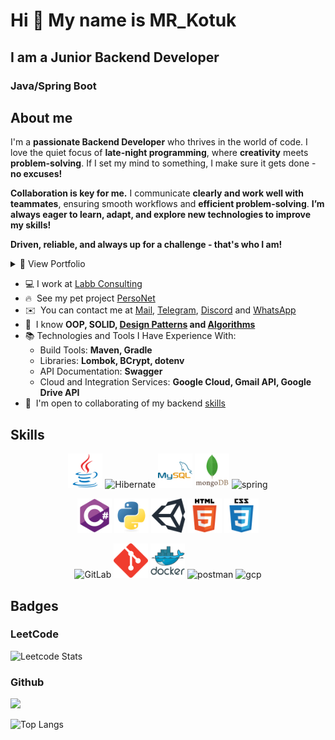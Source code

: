 Hi 👋 My name is MR_Kotuk
==========================

I am a Junior Backend Developer
-----------------------------
### Java/Spring Boot

## About me
I'm a **passionate Backend Developer** who thrives in the world of code. I love the quiet focus of **late-night programming**, where **creativity** meets **problem-solving**. If I set my mind to something, I make sure it gets done - **no excuses!**

**Collaboration is key for me.** I communicate **clearly and work well with teammates**, ensuring smooth workflows and **efficient problem-solving**. **I’m always eager to learn, adapt, and explore new technologies to improve my skills!**

**Driven, reliable, and always up for a challenge - that's who I am!**
<details> <summary>📖 View Portfolio</summary>

[Unsimple Pixel](https://unsimple-pixel.itch.io) (Mar 11, 2023 - Sep 3, 2023)
As the C# + Unity developer and team lead, I contributed to the following projects:
- [JumpBall](https://github.com/MR-Kotuk/JumpBall) (Mar 11, 2023)
- [Smart-City](https://github.com/MR-Kotuk/Smart-City) (Jul 21, 2023)
- [Switch-Gravity-Demo](https://github.com/MR-Kotuk/Switch-Gravity-Demo) (Sep 3, 2023)

Game Studio [ACTEN](https://playhop.com/developer/57902) (Aug 24, 2023 - Apr 1, 2024)
During my time at ACTEN, I worked as a C# + Unity developer on the following games:
- [Cafe Simulator](https://github.com/MR-Kotuk/Cafe-Simulator) (Sep 3, 2023 - Oct 26, 2023)
  A fully released game created within two months.
- [Fight Field](https://github.com/MR-Kotuk/Fight-Field) (Dec 5, 2023 - Apr 1, 2024)
  An ambitious project that remained unfinished.
  
Backend Development (Aug 1, 2024 - Jan 5, 2025)
Transitioning to backend development, I’ve worked on the following projects:
- [Web Calculator](https://github.com/MR-Kotuk/Web-Calculator) (Sep 22, 2024)
  Built in just 1 day using Java + Spring Boot.
- [PersoNet](https://github.com/MR-Kotuk/PersoNet) (Oct 13, 2024 - Ongoing)

[Labb Consulting](https://www.labb-consulting.com/) (Jan 5, 2025 - Present)
</details>

* 💻 I work at [Labb Consulting](https://www.labb-consulting.com/)
* 🔥  See my pet project [PersoNet](https://github.com/MR-Kotuk/PersoNet)
* ✉️  You can contact me at [Mail](mailto:mrkotuk333@gmail.com), [Telegram](https://web.telegram.org/a/#1642872945), [Discord](https://discord.com/users/1080869727083184128) and [WhatsApp](https://wa.me/qr/RS63S2DDHXD4M1)
* 🧠  I know **OOP, SOLID, [Design Patterns](https://github.com/MR-Kotuk/Design-Patterns) and [Algorithms](https://github.com/MR-Kotuk/Algorithms)**
* 📚  Technologies and Tools I Have Experience With:
    - Build Tools: **Maven, Gradle**
    - Libraries: **Lombok, BCrypt, dotenv**
    - API Documentation: **Swagger**
    - Cloud and Integration Services: **Google Cloud, Gmail API, Google Drive API**
* 🤝  I'm open to collaborating of my backend [skills](https://github.com/MR-Kotuk#skills)

## Skills
<p align="middle">
<img src="https://raw.githubusercontent.com/teamedwardforever/Readme-Generator/71f25dd8b98329b168142a6b782a107b75eab178/svg/Skills/Languages/java-original.svg" alt="Java" width="55" height="55"/>
<img src="https://i.imghippo.com/files/uQIRW1725033569.png" alt="Hibernate" width="55" height="55"/>
<img src="https://raw.githubusercontent.com/devicons/devicon/master/icons/mysql/mysql-original-wordmark.svg" alt="mysql" width="55" height="55"/>
<img src="https://raw.githubusercontent.com/devicons/devicon/master/icons/mongodb/mongodb-original-wordmark.svg" alt="mongodb" width="55" height="55"/>
<img src="https://www.vectorlogo.zone/logos/springio/springio-icon.svg" alt="spring" width="55" height="55"/>
</p>

<p align="middle">
<img src="https://raw.githubusercontent.com/teamedwardforever/Readme-Generator/71f25dd8b98329b168142a6b782a107b75eab178/svg/Skills/Languages/csharp-original.svg" alt="Csharp" width="55" height="55"/>
<img src="https://raw.githubusercontent.com/teamedwardforever/Readme-Generator/71f25dd8b98329b168142a6b782a107b75eab178/svg/Skills/Languages/python-original.svg" alt="Python" width="55" height="55"/>
<img src="https://raw.githubusercontent.com/teamedwardforever/Readme-Generator/71f25dd8b98329b168142a6b782a107b75eab178/svg/Skills/Engines/unity3d-icon.svg" alt="Unity" width="55" height="55"/>
<img src="https://raw.githubusercontent.com/teamedwardforever/Readme-Generator/71f25dd8b98329b168142a6b782a107b75eab178/svg/Skills/Frontend/html5-original-wordmark.svg" alt="HTML" width="55" height="55"/>
<img src="https://raw.githubusercontent.com/teamedwardforever/Readme-Generator/71f25dd8b98329b168142a6b782a107b75eab178/svg/Skills/Frontend/css3-original-wordmark.svg" alt="Css" width="55" height="55"/>
</p>

<p align="middle">
<img src="https://i.ibb.co/YTwKnV9W/image-2025-02-18-221301779-removebg-preview.png" alt="GitLab" width="55" height="55">
<img src="https://raw.githubusercontent.com/teamedwardforever/Readme-Generator/71f25dd8b98329b168142a6b782a107b75eab178/svg/Skills/Other/git-scm-icon.svg" alt="Git" width="55" height="55"/>
<img src="https://raw.githubusercontent.com/devicons/devicon/master/icons/docker/docker-original-wordmark.svg" alt="docker" width="55" height="55"/>
<img src="https://www.vectorlogo.zone/logos/getpostman/getpostman-icon.svg" alt="postman" width="55" height="55"/>
<img src="https://www.vectorlogo.zone/logos/google_cloud/google_cloud-icon.svg" alt="gcp" width="50" height="50"/>
</p>

## Badges

### LeetCode
![Leetcode Stats](https://leetcard.jacoblin.cool/mr_kotukkk?ext=heatmap)

### Github
<a href="http://www.github.com/MR-Kotuk"><img src="https://github-readme-streak-stats.herokuapp.com/?user=MR-Kotuk&theme=tokyonight&hide_border=true" /></a>

![Top Langs](https://github-readme-stats.vercel.app/api/top-langs/?username=mr-kotuk&hide=shaderlab,hlsl,glsl,c%2B%2B,objective-c%2B%2B,roff,gap,javascript&langs_count=4&theme=tokyonight&layout=compact&hide_progress=true&hide_border=true)
<br/>
